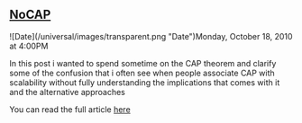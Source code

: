 ## [NoCAP](/blog/2010/10/18/nocap.html)

<div class="journal-entry-tag journal-entry-tag-post-title"><span class="posted-on">![Date](/universal/images/transparent.png "Date")Monday, October 18, 2010 at 4:00PM</span></div>

<div class="body">

In this post i wanted to spend sometime on the CAP theorem and clarify some of the confusion that i often see when people associate CAP with scalability without fully understanding the implications that comes with it and the alternative approaches

You can read the full article [here](http://natishalom.typepad.com/nati_shaloms_blog/2010/10/nocap.html)

</div>